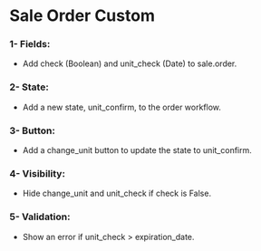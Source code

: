 # Sale Order Custom

### 1- Fields: 
- Add check (Boolean) and unit_check (Date) to sale.order.
### 2- State: 
- Add a new state, unit_confirm, to the order workflow.
### 3- Button: 
- Add a change_unit button to update the state to unit_confirm.
### 4- Visibility:
- Hide change_unit and unit_check if check is False.
### 5- Validation: 
- Show an error if unit_check > expiration_date.